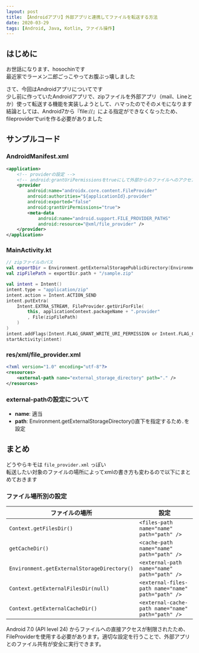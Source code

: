 ```yaml
---
layout: post
title: 【Androidアプリ】外部アプリと連携してファイルを転送する方法
date: 2020-03-29
tags: [Android, Java, Kotlin, ファイル操作]
---
```


## はじめに

お世話になります、hosochinです  
最近家でラーメン二郎ごっこやってお腹ぶっ壊しました

さて、今回はAndroidアプリについてです  
少し前に作っていたAndroidアプリで、zipファイルを外部アプリ（mail、Lineとか）使って転送する機能を実装しようとして、ハマったのでそのメモになります  
結論としては、Android7から『file://』による指定ができなくなったため、fileproviderでuriを作る必要がありました

## サンプルコード

### AndroidManifest.xml

```xml
<application>
    <!-- providerの設定 -->
    <!-- android:grantUriPermissionsをtrueにして外部からのファイルへのアクセスを許可する -->
    <provider
        android:name="androidx.core.content.FileProvider"
        android:authorities="${applicationId}.provider"
        android:exported="false"
        android:grantUriPermissions="true"> 
        <meta-data
            android:name="android.support.FILE_PROVIDER_PATHS"
            android:resource="@xml/file_provider" />
    </provider>
</application>
```

### MainActivity.kt

```kotlin
// zipファイルのパス
val exportDir = Environment.getExternalStoragePublicDirectory(Environment.DIRECTORY_DOWNLOADS)
val zipFilePath = exportDir.path + "/sample.zip"

val intent = Intent()
intent.type = "application/zip"
intent.action = Intent.ACTION_SEND
intent.putExtra(
    Intent.EXTRA_STREAM, FileProvider.getUriForFile(
        this, applicationContext.packageName + ".provider"
        , File(zipFilePath)
    )
)
intent.addFlags(Intent.FLAG_GRANT_WRITE_URI_PERMISSION or Intent.FLAG_GRANT_READ_URI_PERMISSION)
startActivity(intent)
```

### res/xml/file_provider.xml

```xml
<?xml version="1.0" encoding="utf-8"?>
<resources>
    <external-path name="external_storage_directory" path="." />
</resources>
```

### external-pathの設定について

- **name**: 適当
- **path**: Environment.getExternalStorageDirectory()直下を指定するため`.`を設定

## まとめ

どうやらキモは `file_provider.xml` っぽい  
転送したい対象のファイルの場所によってxmlの書き方も変わるので以下にまとめておきます

### ファイル場所別の設定

| ファイルの場所 | 設定 |
|---|---|
| `Context.getFilesDir()` | `<files-path name="name" path="path" />` |
| `getCacheDir()` | `<cache-path name="name" path="path" />` |
| `Environment.getExternalStorageDirectory()` | `<external-path name="name" path="path" />` |
| `Context.getExternalFilesDir(null)` | `<external-files-path name="name" path="path" />` |
| `Context.getExternalCacheDir()` | `<external-cache-path name="name" path="path" />` |

Android 7.0 (API level 24) からファイルへの直接アクセスが制限されたため、FileProviderを使用する必要があります。適切な設定を行うことで、外部アプリとのファイル共有が安全に実行できます。